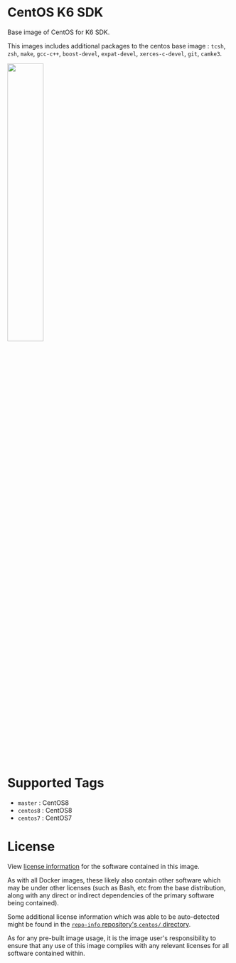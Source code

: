 # CentOS K6 SDK

Base image of CentOS for K6 SDK.

This images includes additional packages to the centos base image :
`tcsh`, `zsh`, `make`, `gcc-c++`,
`boost-devel`, `expat-devel`, `xerces-c-devel`, `git`, `camke3`.

<img src="https://wiki.centos.org/ArtWork/Brand/Logo?action=AttachFile&do=get&target=centos-logo-light.svg" width=40%>


# Supported Tags

* `master` : CentOS8
* `centos8` : CentOS8
* `centos7` : CentOS7

# License

View [license information](https://www.centos.org/legal/)
for the software contained in this image.

As with all Docker images, these likely also contain other software
which may be under other licenses (such as Bash, etc from the base
distribution, along with any direct or indirect dependencies of
the primary software being contained).

Some additional license information which was able to be auto-detected
might be found in the
[`repo-info` repository's `centos/` directory](https://github.com/docker-library/repo-info/tree/master/repos/centos).

As for any pre-built image usage, it is the image user's responsibility
to ensure that any use of this image complies with any relevant licenses
for all software contained within.
